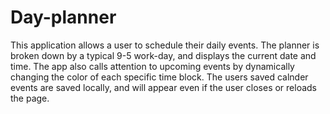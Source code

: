 # Day-planner

This application allows a user to schedule their daily events. The planner is broken down by a typical 9-5 work-day, and displays the current date and time. The app also calls attention to upcoming events by dynamically changing the color of each specific time block. The users saved calnder events are saved locally, and will appear even if the user closes or reloads the page.

